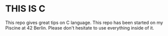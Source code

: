 # THIS IS C
This repo gives great tips on C language.
This repo has been started on my Piscine at 42 Berlin.
Please don't hesitate to use everything inside of it.
